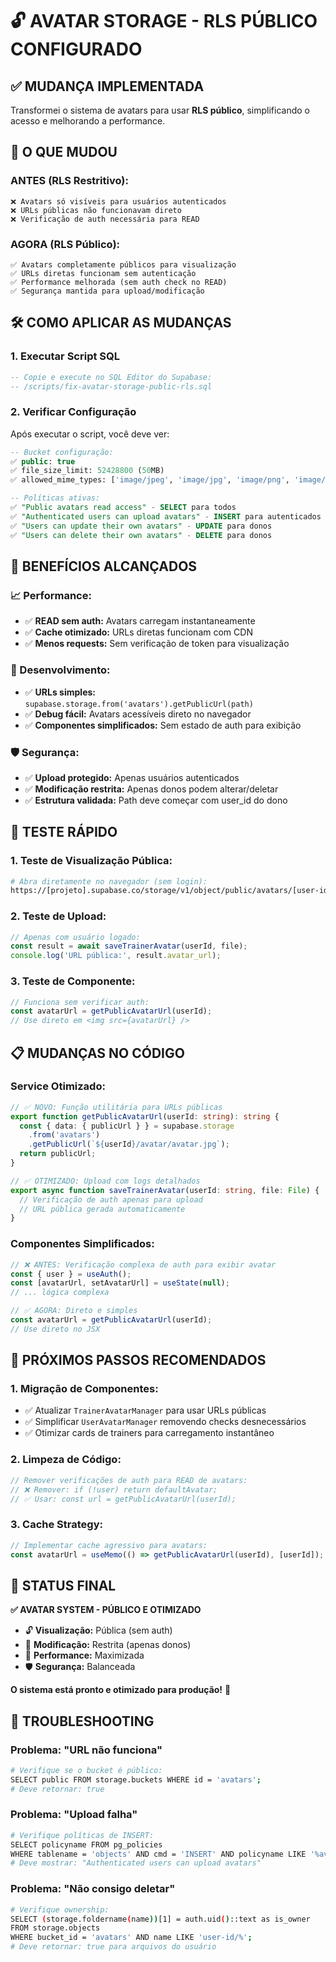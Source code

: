 # 🔓 AVATAR STORAGE - RLS PÚBLICO CONFIGURADO

## ✅ **MUDANÇA IMPLEMENTADA**

Transformei o sistema de avatars para usar **RLS público**, simplificando o acesso e melhorando a performance.

## 🎯 **O QUE MUDOU**

### **ANTES (RLS Restritivo):**
```
❌ Avatars só visíveis para usuários autenticados
❌ URLs públicas não funcionavam direto
❌ Verificação de auth necessária para READ
```

### **AGORA (RLS Público):**
```
✅ Avatars completamente públicos para visualização
✅ URLs diretas funcionam sem autenticação
✅ Performance melhorada (sem auth check no READ)
✅ Segurança mantida para upload/modificação
```

## 🛠️ **COMO APLICAR AS MUDANÇAS**

### **1. Executar Script SQL** 
```sql
-- Copie e execute no SQL Editor do Supabase:
-- /scripts/fix-avatar-storage-public-rls.sql
```

### **2. Verificar Configuração**
Após executar o script, você deve ver:

```sql
-- Bucket configuração:
✅ public: true
✅ file_size_limit: 52428800 (50MB)
✅ allowed_mime_types: ['image/jpeg', 'image/jpg', 'image/png', 'image/webp', 'image/gif']

-- Políticas ativas:
✅ "Public avatars read access" - SELECT para todos
✅ "Authenticated users can upload avatars" - INSERT para autenticados  
✅ "Users can update their own avatars" - UPDATE para donos
✅ "Users can delete their own avatars" - DELETE para donos
```

## 🚀 **BENEFÍCIOS ALCANÇADOS**

### **📈 Performance:**
- ✅ **READ sem auth:** Avatars carregam instantaneamente
- ✅ **Cache otimizado:** URLs diretas funcionam com CDN
- ✅ **Menos requests:** Sem verificação de token para visualização

### **🔧 Desenvolvimento:**
- ✅ **URLs simples:** `supabase.storage.from('avatars').getPublicUrl(path)`
- ✅ **Debug fácil:** Avatars acessíveis direto no navegador
- ✅ **Componentes simplificados:** Sem estado de auth para exibição

### **🛡️ Segurança:**
- ✅ **Upload protegido:** Apenas usuários autenticados
- ✅ **Modificação restrita:** Apenas donos podem alterar/deletar
- ✅ **Estrutura validada:** Path deve começar com user_id do dono

## 🧪 **TESTE RÁPIDO**

### **1. Teste de Visualização Pública:**
```bash
# Abra diretamente no navegador (sem login):
https://[projeto].supabase.co/storage/v1/object/public/avatars/[user-id]/avatar/avatar.jpg
```

### **2. Teste de Upload:**
```javascript
// Apenas com usuário logado:
const result = await saveTrainerAvatar(userId, file);
console.log('URL pública:', result.avatar_url);
```

### **3. Teste de Componente:**
```typescript
// Funciona sem verificar auth:
const avatarUrl = getPublicAvatarUrl(userId);
// Use direto em <img src={avatarUrl} />
```

## 📋 **MUDANÇAS NO CÓDIGO**

### **Service Otimizado:**
```typescript
// ✅ NOVO: Função utilitária para URLs públicas
export function getPublicAvatarUrl(userId: string): string {
  const { data: { publicUrl } } = supabase.storage
    .from('avatars')
    .getPublicUrl(`${userId}/avatar/avatar.jpg`);
  return publicUrl;
}

// ✅ OTIMIZADO: Upload com logs detalhados
export async function saveTrainerAvatar(userId: string, file: File) {
  // Verificação de auth apenas para upload
  // URL pública gerada automaticamente
}
```

### **Componentes Simplificados:**
```typescript
// ❌ ANTES: Verificação complexa de auth para exibir avatar
const { user } = useAuth();
const [avatarUrl, setAvatarUrl] = useState(null);
// ... lógica complexa

// ✅ AGORA: Direto e simples
const avatarUrl = getPublicAvatarUrl(userId);
// Use direto no JSX
```

## 🎯 **PRÓXIMOS PASSOS RECOMENDADOS**

### **1. Migração de Componentes:**
- ✅ Atualizar `TrainerAvatarManager` para usar URLs públicas
- ✅ Simplificar `UserAvatarManager` removendo checks desnecessários
- ✅ Otimizar cards de trainers para carregamento instantâneo

### **2. Limpeza de Código:**
```typescript
// Remover verificações de auth para READ de avatars:
// ❌ Remover: if (!user) return defaultAvatar;
// ✅ Usar: const url = getPublicAvatarUrl(userId);
```

### **3. Cache Strategy:**
```typescript
// Implementar cache agressivo para avatars:
const avatarUrl = useMemo(() => getPublicAvatarUrl(userId), [userId]);
```

## 🎉 **STATUS FINAL**

**✅ AVATAR SYSTEM - PÚBLICO E OTIMIZADO**

- 🔓 **Visualização:** Pública (sem auth)
- 🔐 **Modificação:** Restrita (apenas donos)
- 🚀 **Performance:** Maximizada
- 🛡️ **Segurança:** Balanceada

**O sistema está pronto e otimizado para produção!** 🚀

## 🔧 **TROUBLESHOOTING**

### **Problema: "URL não funciona"**
```bash
# Verifique se o bucket é público:
SELECT public FROM storage.buckets WHERE id = 'avatars';
# Deve retornar: true
```

### **Problema: "Upload falha"**
```bash
# Verifique políticas de INSERT:
SELECT policyname FROM pg_policies 
WHERE tablename = 'objects' AND cmd = 'INSERT' AND policyname LIKE '%avatar%';
# Deve mostrar: "Authenticated users can upload avatars"
```

### **Problema: "Não consigo deletar"**
```bash
# Verifique ownership:
SELECT (storage.foldername(name))[1] = auth.uid()::text as is_owner
FROM storage.objects 
WHERE bucket_id = 'avatars' AND name LIKE 'user-id/%';
# Deve retornar: true para arquivos do usuário
```